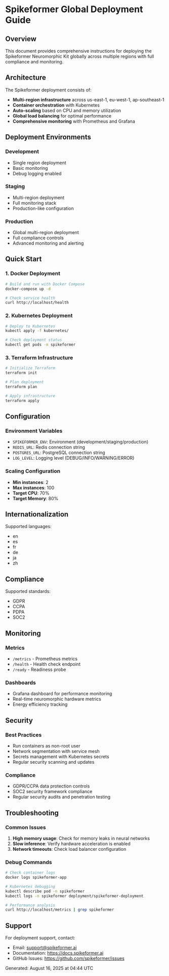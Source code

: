 # Spikeformer Global Deployment Guide

## Overview

This document provides comprehensive instructions for deploying the Spikeformer Neuromorphic Kit globally across multiple regions with full compliance and monitoring.

## Architecture

The Spikeformer deployment consists of:
- **Multi-region infrastructure** across us-east-1, eu-west-1, ap-southeast-1
- **Container orchestration** with Kubernetes
- **Auto-scaling** based on CPU and memory utilization
- **Global load balancing** for optimal performance
- **Comprehensive monitoring** with Prometheus and Grafana

## Deployment Environments

### Development
- Single region deployment
- Basic monitoring
- Debug logging enabled

### Staging
- Multi-region deployment
- Full monitoring stack
- Production-like configuration

### Production
- Global multi-region deployment
- Full compliance controls
- Advanced monitoring and alerting

## Quick Start

### 1. Docker Deployment

```bash
# Build and run with Docker Compose
docker-compose up -d

# Check service health
curl http://localhost/health
```

### 2. Kubernetes Deployment

```bash
# Deploy to Kubernetes
kubectl apply -f kubernetes/

# Check deployment status
kubectl get pods -n spikeformer
```

### 3. Terraform Infrastructure

```bash
# Initialize Terraform
terraform init

# Plan deployment
terraform plan

# Apply infrastructure
terraform apply
```

## Configuration

### Environment Variables

- `SPIKEFORMER_ENV`: Environment (development/staging/production)
- `REDIS_URL`: Redis connection string
- `POSTGRES_URL`: PostgreSQL connection string
- `LOG_LEVEL`: Logging level (DEBUG/INFO/WARNING/ERROR)

### Scaling Configuration

- **Min instances**: 2
- **Max instances**: 100
- **Target CPU**: 70%
- **Target Memory**: 80%

## Internationalization

Supported languages:
- en
- es
- fr
- de
- ja
- zh

## Compliance

Supported standards:
- GDPR
- CCPA
- PDPA
- SOC2

## Monitoring

### Metrics
- `/metrics` - Prometheus metrics
- `/health` - Health check endpoint
- `/ready` - Readiness probe

### Dashboards
- Grafana dashboard for performance monitoring
- Real-time neuromorphic hardware metrics
- Energy efficiency tracking

## Security

### Best Practices
- Run containers as non-root user
- Network segmentation with service mesh
- Secrets management with Kubernetes secrets
- Regular security scanning and updates

### Compliance
- GDPR/CCPA data protection controls
- SOC2 security framework compliance
- Regular security audits and penetration testing

## Troubleshooting

### Common Issues
1. **High memory usage**: Check for memory leaks in neural networks
2. **Slow inference**: Verify hardware acceleration is enabled
3. **Network timeouts**: Check load balancer configuration

### Debug Commands
```bash
# Check container logs
docker logs spikeformer-app

# Kubernetes debugging
kubectl describe pod -n spikeformer
kubectl logs -n spikeformer deployment/spikeformer-deployment

# Performance analysis
curl http://localhost/metrics | grep spikeformer
```

## Support

For deployment support, contact:
- Email: support@spikeformer.ai
- Documentation: https://docs.spikeformer.ai
- GitHub Issues: https://github.com/spikeformer/issues

Generated: August 16, 2025 at 04:44 UTC
